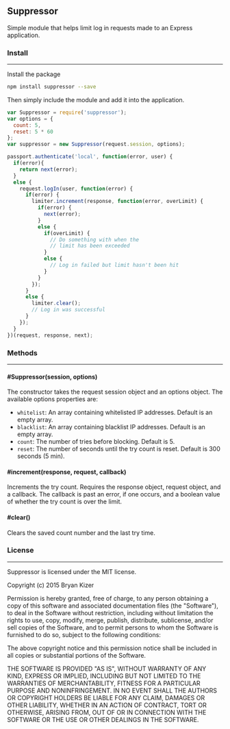 ## Suppressor
Simple module that helps limit log in requests made to an Express application.

### Install
-----------------------------------------------------

Install the package
```bash
npm install suppressor --save
```

Then simply include the module and add it into the application.
```javascript
var Suppressor = require('suppressor');
var options = {
  count: 5,
  reset: 5 * 60
};
var suppressor = new Suppressor(request.session, options);

passport.authenticate('local', function(error, user) {
  if(error){
    return next(error);
  }
  else {
    request.logIn(user, function(error) {
      if(error) {
        limiter.increment(response, function(error, overLimit) {
          if(error) {
            next(error);
          }
          else {
            if(overLimit) {
              // Do something with when the
              // limit has been exceeded
            }
            else {
              // Log in failed but limit hasn't been hit
            }
          }
        });
      }
      else {
        limiter.clear();
        // Log in was successful
      }
    });
  }
})(request, response, next);
```

### Methods
-----------------------------------------------------

#### #Suppressor(session, options)
The constructor takes the request session object and an options object.
The available options properties are:
* ```whitelist```: An array containing whitelisted IP addresses. Default is an empty array.
* ```blacklist```: An array containing blacklist IP addresses. Default is an empty array.
* ```count```: The number of tries before blocking. Default is 5.
* ```reset```: The number of seconds until the try count is reset. Default is 300 seconds (5 min).


#### #increment(response, request, callback)
Increments the try count. Requires the response object, request object, and a callback.
The callback is past an error, if one occurs, and a boolean value of whether the try count is over the limit.

#### #clear()
Clears the saved count number and the last try time.


### License
-----------------------------------------------------

Suppressor is licensed under the MIT license.

Copyright (c) 2015 Bryan Kizer

Permission is hereby granted, free of charge, to any person obtaining a copy of this software and associated documentation files (the "Software"), to deal in the Software without restriction, including without limitation the rights to use, copy, modify, merge, publish, distribute, sublicense, and/or sell copies of the Software, and to permit persons to whom the Software is furnished to do so, subject to the following conditions:

The above copyright notice and this permission notice shall be included in all copies or substantial portions of the Software.

THE SOFTWARE IS PROVIDED "AS IS", WITHOUT WARRANTY OF ANY KIND, EXPRESS OR IMPLIED, INCLUDING BUT NOT LIMITED TO THE WARRANTIES OF MERCHANTABILITY, FITNESS FOR A PARTICULAR PURPOSE AND NONINFRINGEMENT. IN NO EVENT SHALL THE AUTHORS OR COPYRIGHT HOLDERS BE LIABLE FOR ANY CLAIM, DAMAGES OR OTHER LIABILITY, WHETHER IN AN ACTION OF CONTRACT, TORT OR OTHERWISE, ARISING FROM, OUT OF OR IN CONNECTION WITH THE SOFTWARE OR THE USE OR OTHER DEALINGS IN THE SOFTWARE.

